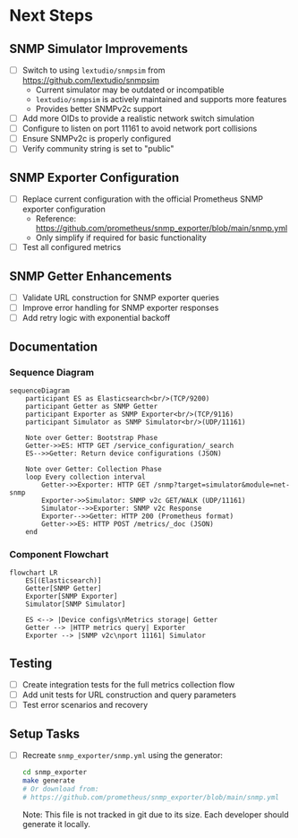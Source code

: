 # Next Steps

## SNMP Simulator Improvements
- [ ] Switch to using `lextudio/snmpsim` from https://github.com/lextudio/snmpsim
  - Current simulator may be outdated or incompatible
  - `lextudio/snmpsim` is actively maintained and supports more features
  - Provides better SNMPv2c support
- [ ] Add more OIDs to provide a realistic network switch simulation
- [ ] Configure to listen on port 11161 to avoid network port collisions
- [ ] Ensure SNMPv2c is properly configured
- [ ] Verify community string is set to "public"

## SNMP Exporter Configuration
- [ ] Replace current configuration with the official Prometheus SNMP exporter configuration
  - Reference: https://github.com/prometheus/snmp_exporter/blob/main/snmp.yml
  - Only simplify if required for basic functionality
- [ ] Test all configured metrics

## SNMP Getter Enhancements
- [ ] Validate URL construction for SNMP exporter queries
- [ ] Improve error handling for SNMP exporter responses
- [ ] Add retry logic with exponential backoff

## Documentation
### Sequence Diagram
```mermaid
sequenceDiagram
    participant ES as Elasticsearch<br/>(TCP/9200)
    participant Getter as SNMP Getter
    participant Exporter as SNMP Exporter<br/>(TCP/9116)
    participant Simulator as SNMP Simulator<br/>(UDP/11161)

    Note over Getter: Bootstrap Phase
    Getter->>ES: HTTP GET /service_configuration/_search
    ES-->>Getter: Return device configurations (JSON)
    
    Note over Getter: Collection Phase
    loop Every collection interval
        Getter->>Exporter: HTTP GET /snmp?target=simulator&module=net-snmp
        Exporter->>Simulator: SNMP v2c GET/WALK (UDP/11161)
        Simulator-->>Exporter: SNMP v2c Response
        Exporter-->>Getter: HTTP 200 (Prometheus format)
        Getter->>ES: HTTP POST /metrics/_doc (JSON)
    end
```

### Component Flowchart
```mermaid
flowchart LR
    ES[(Elasticsearch)]
    Getter[SNMP Getter]
    Exporter[SNMP Exporter]
    Simulator[SNMP Simulator]

    ES <--> |Device configs\nMetrics storage| Getter
    Getter --> |HTTP metrics query| Exporter
    Exporter --> |SNMP v2c\nport 11161| Simulator
```

## Testing
- [ ] Create integration tests for the full metrics collection flow
- [ ] Add unit tests for URL construction and query parameters
- [ ] Test error scenarios and recovery

## Setup Tasks
- [ ] Recreate `snmp_exporter/snmp.yml` using the generator:
  ```bash
  cd snmp_exporter
  make generate
  # Or download from:
  # https://github.com/prometheus/snmp_exporter/blob/main/snmp.yml
  ```
  Note: This file is not tracked in git due to its size. Each developer should generate it locally.
